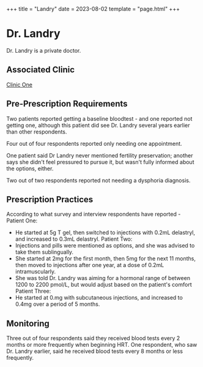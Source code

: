 +++
title = "Landry"
date = 2023-08-02
template = "page.html"
+++

# Dr. Landry
Dr. Landry is a private doctor.
## Associated Clinic
[Clinic One](...\clinics\clinics-template.md)
## Pre-Prescription Requirements
Two patients reported getting a baseline bloodtest - and one reported not getting one, although this patient did see Dr. Landry several years earlier than other respondents. 

Four out of four respondents reported only needing one appointment. 

One patient said Dr Landry never mentioned fertility preservation; another says she didn't feel pressured to pursue it, but wasn't fully informed about the options, either. 

Two out of two respondents reported not needing a dysphoria diagnosis. 
## Prescription Practices
According to what survey and interview respondents have reported - 
Patient One:
* He started at 5g T gel, then switched to injections with 0.2mL delastryl, and increased to 0.3mL delastryl.
Patient Two:
* Injections and pills were mentioned as options, and she was advised to take them sublingually.
* She started at 2mg for the first month, then 5mg for the next 11 months, then moved to injections after one year, at a dose of 0.2mL intramuscularly.
* She was told Dr. Landry was aiming for a hormonal range of between 1200 to 2200 pmol/L, but would adjust based on the patient's comfort
Patient Three:
* He started at 0.mg with subcutaneous injections, and increased to 0.4mg over a period of 5 months.
## Monitoring
Three out of four respondents said they received blood tests every 2 months or more frequently when beginning HRT. One respondent, who saw Dr. Landry earlier, said he received blood tests every 8 months or less frequently. 
